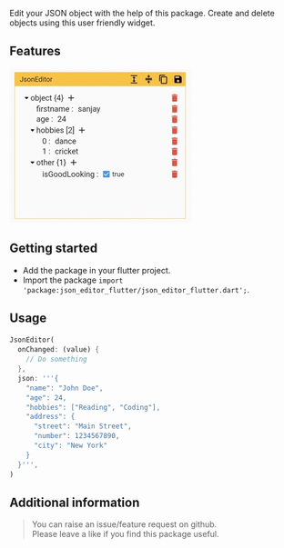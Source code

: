 Edit your JSON object with the help of this package. Create and delete objects using this user friendly widget.

## Features

![JSON Editor](https://github.com/SanjaySodani/media/blob/main/jsoneditor.jpeg)

## Getting started

- Add the package in your flutter project.
- Import the package `import 'package:json_editor_flutter/json_editor_flutter.dart';`.

## Usage

```dart
JsonEditor(
  onChanged: (value) {
    // Do something
  },
  json: '''{
    "name": "John Doe",
    "age": 24,
    "hobbies": ["Reading", "Coding"],
    "address": {
      "street": "Main Street",
      "number": 1234567890,
      "city": "New York"
    }
  }''',
)
```

## Additional information

> You can raise an issue/feature request on github. <br>Please leave a like if you find this package useful.
